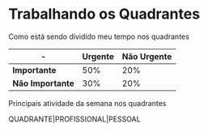 # Trabalhando os Quadrantes

Como está sendo dividido meu tempo nos quadrantes

-|Urgente|Não Urgente
-|-|-
**Importante**|50%|20%
**Não Importante**|30%|20%

Principais atividade da semana nos quadrantes

QUADRANTE|PROFISSIONAL|PESSOAL


<!--stackedit_data:
eyJoaXN0b3J5IjpbMTg5MjQwMzg4Myw3MzA5OTgxMTZdfQ==
-->